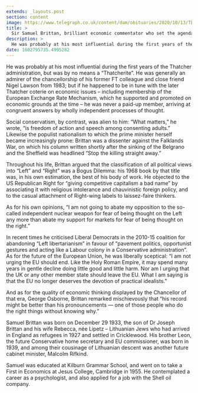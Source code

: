 ```yaml
--- 
extends: _layouts.post 
section: content 
image: https://www.telegraph.co.uk/content/dam/obituaries/2020/10/13/TELEMMGLPICT000241809584_trans_NvBQzQNjv4Bq7KKqqhu70eV7mYsQfK1TU-9ln3f788ixxufcaSEUJTA.jpeg?impolicy=logo-overlay 
title: > 
  Sir Samuel Brittan, brilliant economic commentator who set the agenda for the post-socialist economic era – obituary 
description: > 
  He was probably at his most influential during the first years of the Thatcher administration, but was by no means a “Thatcherite”.As for the future of the European Union, he was liberally sceptical: “I am not urging the EU should end.Nor am I urging that the UK or any other member state should leave the EU.Samuel was educated at Kilburn Grammar School, and went on to take a First in Economics at Jesus College, Cambridge in 1955.He contemplated a career as a psychologist, and also applied for a job with the Shell oil company. 
date: 1602795735.4995282 
--- 
```

He was probably at his most influential during the first years of the Thatcher administration, but was by no means a “Thatcherite”. He was generally an admirer of the chancellorship of his former FT colleague and close friend Nigel Lawson from 1983; but if he happened to be in tune with the later Thatcher coterie on economic issues – including membership of the European Exchange Rate Mechanism, which he supported and promoted on economic grounds at the time – he was never a paid-up member, arriving at congruent answers by wholly independent processes of thought.

Social conservatism, by contrast, was alien to him: “What matters,” he wrote, “is freedom of action and speech among consenting adults.” Likewise the populist nationalism to which the prime minister herself became increasingly prone: Brittan was a dissenter against the Falklands War, on which his column written shortly after the sinking of the Belgrano and the Sheffield was headlined “Stop the killing straight away.”

Throughout his life, Brittan argued that the classification of all political views into “Left” and “Right” was a Bogus Dilemma: his 1968 book by that title was, in his own estimation, the best of his body of work. He objected to the US Republican Right for “giving competitive capitalism a bad name” by associating it with religious intolerance and chauvinistic foreign policy, and to the casual attachment of Right-wing labels to laissez-faire thinkers.

As for his own opinions, “I am not going to abate my opposition to the so-called independent nuclear weapon for fear of being thought on the Left any more than abate my support for markets for fear of being thought on the right.”

In recent times he criticised Liberal Democrats in the 2010-15 coalition for abandoning “Left libertarianism” in favour of “pavement politics, opportunist gestures and acting like a Labour colony in a Conservative administration”. As for the future of the European Union, he was liberally sceptical: “I am not urging the EU should end. Like the Holy Roman Empire, it may spend many years in gentle decline doing little good and little harm. Nor am I urging that the UK or any other member state should leave the EU. What I am saying is that the EU no longer deserves the devotion of practical idealists.”

And as for the quality of economic thinking displayed by the Chancellor of that era, George Osborne, Brittan remarked mischievously that “his record might be better than his pronouncements — one of those people who do the right things without knowing why.”

Samuel Brittan was born on December 29 1933, the son of Dr Joseph Brittan and his wife Rebecca, née Lipetz – Lithuanian Jews who had arrived in England as refugees in 1927 and settled in Cricklewood. His brother Leon, the future Conservative home secretary and EU commissioner, was born in 1939, and among their cousinage of Lithuanian descent was another future cabinet minister, Malcolm Rifkind.

Samuel was educated at Kilburn Grammar School, and went on to take a First in Economics at Jesus College, Cambridge in 1955. He contemplated a career as a psychologist, and also applied for a job with the Shell oil company.